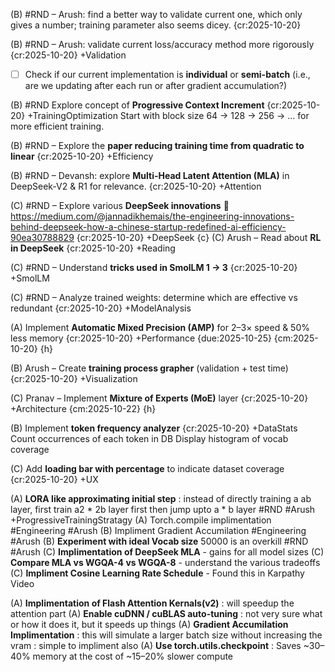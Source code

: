 
(B) #RND – Arush: find a better way to validate current one, which only gives a number; training parameter also seems dicey. {cr:2025-10-20}

(B) #RND – Arush: validate current loss/accuracy method more rigorously {cr:2025-10-20} +Validation  
- [ ] Check if our current implementation is **individual** or **semi-batch** (i.e., are we updating after each run or after gradient accumulation?)

(B) #RND Explore concept of **Progressive Context Increment** {cr:2025-10-20} +TrainingOptimization
  Start with block size 64 → 128 → 256 → ... for more efficient training.

(B) #RND – Explore the **paper reducing training time from quadratic to linear** {cr:2025-10-20} +Efficiency

(B) #RND – Devansh: explore **Multi-Head Latent Attention (MLA)** in DeepSeek-V2 & R1 for relevance. {cr:2025-10-20} +Attention

(C) #RND – Explore various **DeepSeek innovations**  🔗 https://medium.com/@jannadikhemais/the-engineering-innovations-behind-deepseek-how-a-chinese-startup-redefined-ai-efficiency-90ea30788829   {cr:2025-10-20} +DeepSeek {c}
  (C) Arush – Read about **RL in DeepSeek** {cr:2025-10-20} +Reading

(C) #RND – Understand **tricks used in SmolLM 1 → 3** {cr:2025-10-20} +SmolLM 

(C) #RND – Analyze trained weights: determine which are effective vs redundant {cr:2025-10-20} +ModelAnalysis

(A) Implement **Automatic Mixed Precision (AMP)** for 2–3× speed & 50% less memory {cr:2025-10-20} +Performance {due:2025-10-25} {cm:2025-10-20} {h}


(B) Arush – Create **training process grapher** (validation + test time) {cr:2025-10-20} +Visualization

(C) Pranav – Implement **Mixture of Experts (MoE)** layer {cr:2025-10-20} +Architecture {cm:2025-10-22} {h}

(B) Implement **token frequency analyzer** {cr:2025-10-20} +DataStats  
  Count occurrences of each token in DB 
  Display histogram of vocab coverage

(C) Add **loading bar with percentage** to indicate dataset coverage {cr:2025-10-20} +UX


(A) **LORA like approximating initial step** : instead of directly training a ab layer, first train a2 * 2b layer first then jump upto a * b layer #RND #Arush +ProgressiveTrainingStratagy
(A) Torch.compile implimentation #Engineering #Arush
(B) Impliment Gradient Accumilation #Engineering #Arush
(B) **Experiment with ideal Vocab size** 50000 is an overkill #RND #Arush
(C) **Implimentation of DeepSeek MLA** - gains for all model sizes
(C) **Compare MLA vs WGQA-4 vs WGQA-8** - understand the various tradeoffs
(C) **Impliment Cosine Learning Rate Schedule** - Found this in Karpathy Video

(A) **Implimentation of Flash Attention Kernals(v2)** : will speedup the attention part
(A) **Enable cuDNN / cuBLAS auto-tuning** : not very sure what or how it does it, but it speeds up things
(A) **Gradient Accumilation Implimentation** : this will simulate a larger batch size without increasing the vram : simple to impliment also
(A) **Use torch.utils.checkpoint** : Saves ~30–40% memory at the cost of ~15–20% slower compute